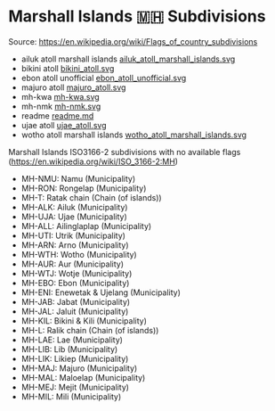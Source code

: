 # Marshall Islands 🇲🇭 Subdivisions

Source: https://en.wikipedia.org/wiki/Flags_of_country_subdivisions

* ailuk atoll marshall islands [ailuk_atoll_marshall_islands.svg](https://github.com/amckenna41/iso3166-flag-icons/blob/main/iso3166-2-icons/MH/ailuk_atoll_marshall_islands.svg)
* bikini atoll [bikini_atoll.svg](https://github.com/amckenna41/iso3166-flag-icons/blob/main/iso3166-2-icons/MH/bikini_atoll.svg)
* ebon atoll unofficial [ebon_atoll_unofficial.svg](https://github.com/amckenna41/iso3166-flag-icons/blob/main/iso3166-2-icons/MH/ebon_atoll_unofficial.svg)
* majuro atoll [majuro_atoll.svg](https://github.com/amckenna41/iso3166-flag-icons/blob/main/iso3166-2-icons/MH/majuro_atoll.svg)
* mh-kwa [mh-kwa.svg](https://github.com/amckenna41/iso3166-flag-icons/blob/main/iso3166-2-icons/MH/mh-kwa.svg)
* mh-nmk [mh-nmk.svg](https://github.com/amckenna41/iso3166-flag-icons/blob/main/iso3166-2-icons/MH/mh-nmk.svg)
* readme [readme.md](https://github.com/amckenna41/iso3166-flag-icons/blob/main/iso3166-2-icons/MH/readme.md)
* ujae atoll [ujae_atoll.svg](https://github.com/amckenna41/iso3166-flag-icons/blob/main/iso3166-2-icons/MH/ujae_atoll.svg)
* wotho atoll marshall islands [wotho_atoll_marshall_islands.svg](https://github.com/amckenna41/iso3166-flag-icons/blob/main/iso3166-2-icons/MH/wotho_atoll_marshall_islands.svg)

Marshall Islands ISO3166-2 subdivisions with no available flags (https://en.wikipedia.org/wiki/ISO_3166-2:MH)

* MH-NMU: Namu (Municipality)
* MH-RON: Rongelap (Municipality)
* MH-T: Ratak chain (Chain (of islands))
* MH-ALK: Ailuk (Municipality)
* MH-UJA: Ujae (Municipality)
* MH-ALL: Ailinglaplap (Municipality)
* MH-UTI: Utrik (Municipality)
* MH-ARN: Arno (Municipality)
* MH-WTH: Wotho (Municipality)
* MH-AUR: Aur (Municipality)
* MH-WTJ: Wotje (Municipality)
* MH-EBO: Ebon (Municipality)
* MH-ENI: Enewetak & Ujelang (Municipality)
* MH-JAB: Jabat (Municipality)
* MH-JAL: Jaluit (Municipality)
* MH-KIL: Bikini & Kili (Municipality)
* MH-L: Ralik chain (Chain (of islands))
* MH-LAE: Lae (Municipality)
* MH-LIB: Lib (Municipality)
* MH-LIK: Likiep (Municipality)
* MH-MAJ: Majuro (Municipality)
* MH-MAL: Maloelap (Municipality)
* MH-MEJ: Mejit (Municipality)
* MH-MIL: Mili (Municipality)